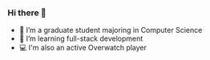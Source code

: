 ### Hi there 👋


- 🔭 I’m a graduate student majoring in Computer Science
- 🌱 I’m learning full-stack development
- :computer: I'm also an active Overwatch player

